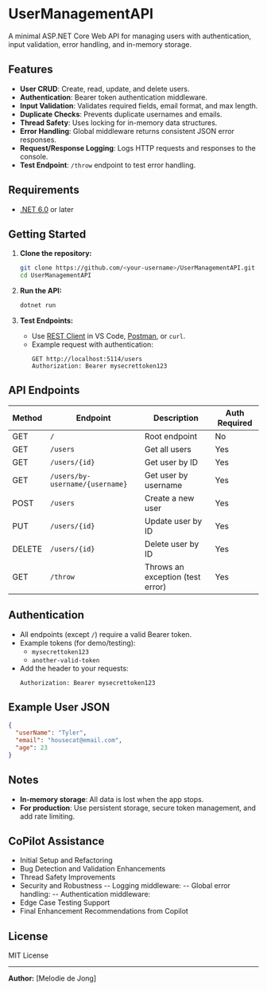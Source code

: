 # UserManagementAPI

A minimal ASP.NET Core Web API for managing users with authentication, input validation, error handling, and in-memory storage.

## Features

- **User CRUD**: Create, read, update, and delete users.
- **Authentication**: Bearer token authentication middleware.
- **Input Validation**: Validates required fields, email format, and max length.
- **Duplicate Checks**: Prevents duplicate usernames and emails.
- **Thread Safety**: Uses locking for in-memory data structures.
- **Error Handling**: Global middleware returns consistent JSON error responses.
- **Request/Response Logging**: Logs HTTP requests and responses to the console.
- **Test Endpoint**: `/throw` endpoint to test error handling.

## Requirements

- [.NET 6.0](https://dotnet.microsoft.com/download) or later

## Getting Started

1. **Clone the repository:**
   ```sh
   git clone https://github.com/<your-username>/UserManagementAPI.git
   cd UserManagementAPI
   ```

2. **Run the API:**
   ```sh
   dotnet run
   ```

3. **Test Endpoints:**
   - Use [REST Client](https://marketplace.visualstudio.com/items?itemName=humao.rest-client) in VS Code, [Postman](https://www.postman.com/), or `curl`.
   - Example request with authentication:
     ```
     GET http://localhost:5114/users
     Authorization: Bearer mysecrettoken123
     ```

## API Endpoints

| Method | Endpoint                        | Description                        | Auth Required |
|--------|---------------------------------|------------------------------------|--------------|
| GET    | `/`                             | Root endpoint                      | No           |
| GET    | `/users`                        | Get all users                      | Yes          |
| GET    | `/users/{id}`                   | Get user by ID                     | Yes          |
| GET    | `/users/by-username/{username}` | Get user by username               | Yes          |
| POST   | `/users`                        | Create a new user                  | Yes          |
| PUT    | `/users/{id}`                   | Update user by ID                  | Yes          |
| DELETE | `/users/{id}`                   | Delete user by ID                  | Yes          |
| GET    | `/throw`                        | Throws an exception (test error)   | Yes          |

## Authentication

- All endpoints (except `/`) require a valid Bearer token.
- Example tokens (for demo/testing):
  - `mysecrettoken123`
  - `another-valid-token`
- Add the header to your requests:
  ```
  Authorization: Bearer mysecrettoken123
  ```

## Example User JSON

```json
{
  "userName": "Tyler",
  "email": "housecat@email.com",
  "age": 23
}
```

## Notes

- **In-memory storage**: All data is lost when the app stops.
- **For production**: Use persistent storage, secure token management, and add rate limiting.

## CoPilot Assistance
- Initial Setup and Refactoring
- Bug Detection and Validation Enhancements
- Thread Safety Improvements
- Security and Robustness
-- Logging middleware:
-- Global error handling:
-- Authentication middleware:
- Edge Case Testing Support
- Final Enhancement Recommendations from Copilot

## License

MIT License

---

**Author:** [Melodie de Jong]
